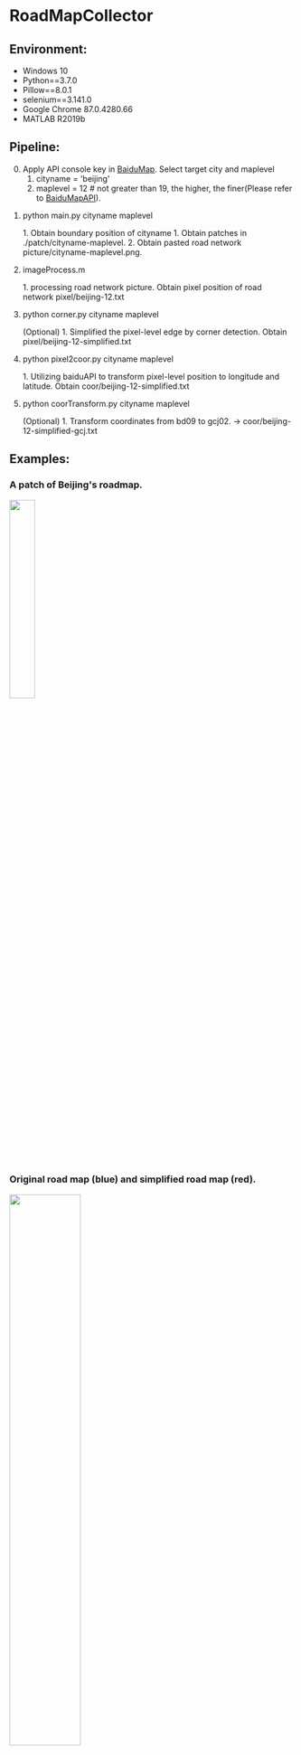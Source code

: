 # RoadMapCollector

## Environment:
* Windows 10
* Python==3.7.0
* Pillow==8.0.1
* selenium==3.141.0
* Google Chrome 87.0.4280.66
* MATLAB R2019b

## Pipeline:
0. Apply API console key in [BaiduMap](http://lbsyun.baidu.com/). Select target city and maplevel
   1. cityname = 'beijing'
   2. maplevel = 12 # not greater than 19, the higher, the finer(Please refer to [BaiduMapAPI](http://api.map.baidu.com/lbsapi/getpoint/index.html)).
1. <p>python main.py cityname maplevel</p>
   1. Obtain boundary position of cityname
   1. Obtain patches in ./patch/cityname-maplevel.
   2. Obtain pasted road network picture/cityname-maplevel.png.
2. <p>imageProcess.m</p>
   1. processing road network picture. Obtain pixel position of road network pixel/beijing-12.txt
3. <p>python corner.py cityname maplevel</p>(Optional)
   1. Simplified the pixel-level edge by corner detection. Obtain pixel/beijing-12-simplified.txt
4. <p>python pixel2coor.py cityname maplevel</p>
   1. Utilizing baiduAPI to transform pixel-level position to longitude and latitude. Obtain coor/beijing-12-simplified.txt
5. <p>python coorTransform.py cityname maplevel</p>(Optional)
   1. Transform coordinates from bd09 to gcj02. -> coor/beijing-12-simplified-gcj.txt
   
## Examples:
### A patch of Beijing's roadmap.
<img src="https://github.com/shaoerzhuo/RoadMapCollector/blob/main/patch/beijing-12/2-3.png" width="30%" height="30%">

### Original road map (blue) and simplified road map (red).
<img src="https://github.com/shaoerzhuo/RoadMapCollector/blob/main/picture/beijing-12-simplified.png" width="50%" height="50%">

## Author:
* Erzhuo Shao and Jie Feng
* Erzhuo Shao: Wechat : shaoerzhuo, E-mail : sez20@mails.tsinghua.edu.cn
* Jie Feng : E-mail : fengj12ee@hotmail.com

